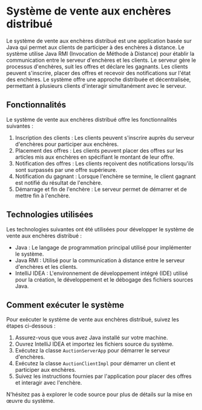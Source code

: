 # Système de vente aux enchères distribué

Le système de vente aux enchères distribué est une application basée sur Java qui permet aux clients de participer à des enchères à distance. Le système utilise Java RMI (Invocation de Méthode à Distance) pour établir la communication entre le serveur d'enchères et les clients. Le serveur gère le processus d'enchères, suit les offres et déclare les gagnants. Les clients peuvent s'inscrire, placer des offres et recevoir des notifications sur l'état des enchères. Le système offre une approche distribuée et décentralisée, permettant à plusieurs clients d'interagir simultanément avec le serveur.

## Fonctionnalités

Le système de vente aux enchères distribué offre les fonctionnalités suivantes :

1. Inscription des clients : Les clients peuvent s'inscrire auprès du serveur d'enchères pour participer aux enchères.
2. Placement des offres : Les clients peuvent placer des offres sur les articles mis aux enchères en spécifiant le montant de leur offre.
3. Notification des offres : Les clients reçoivent des notifications lorsqu'ils sont surpassés par une offre supérieure.
4. Notification du gagnant : Lorsque l'enchère se termine, le client gagnant est notifié du résultat de l'enchère.
5. Démarrage et fin de l'enchère : Le serveur permet de démarrer et de mettre fin à l'enchère.

## Technologies utilisées

Les technologies suivantes ont été utilisées pour développer le système de vente aux enchères distribué :

- Java : Le langage de programmation principal utilisé pour implémenter le système.
- Java RMI : Utilisé pour la communication à distance entre le serveur d'enchères et les clients.
- IntelliJ IDEA : L'environnement de développement intégré (IDE) utilisé pour la création, le développement et le débogage des fichiers sources Java.

## Comment exécuter le système

Pour exécuter le système de vente aux enchères distribué, suivez les étapes ci-dessous :

1. Assurez-vous que vous avez Java installé sur votre machine.
2. Ouvrez IntelliJ IDEA et importez les fichiers source du système.
3. Exécutez la classe `AuctionServerApp` pour démarrer le serveur d'enchères.
4. Exécutez la classe `AuctionClientImpl` pour démarrer un client et participer aux enchères.
5. Suivez les instructions fournies par l'application pour placer des offres et interagir avec l'enchère.

N'hésitez pas à explorer le code source pour plus de détails sur la mise en œuvre du système.

